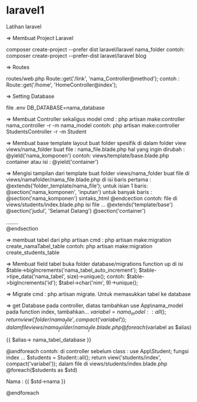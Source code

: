 # laravel1
 Latihan laravel

=> Membuat Project Laravel

composer create-project --prefer dist laravel/laravel nama_folder
contoh:
composer create-project --prefer-dist laravel/laravel blog


=> Routes 

routes/web.php
Route::get('/link', 'nama_Controller@method');
contoh : Route::get('/home', 'HomeController@index');


=> Setting Database

file .env DB_DATABASE=nama_database


=> Membuat Controller sekaligus model
cmd : php artisan make:controller nama_controller -r -m nama_model
contoh:
php artisan make:controller StudentsController -r -m Student


=> Membuat base template layout
buat folder spesifik di dalam folder view
views/nama_folder
buat file : nama_file.blade.php
hal yang ingin dirubah : @yield('nama_komponen')
contoh:
views/template/base.blade.php
container atau isi : @yield('container')


=> Mengisi tampilan dari template
buat folder views/nama_folder
buat file di views/namafolder/nama_file.blade.php
di isi baris pertama : @extends('folder_template/nama_file');
untuk isian 1 baris: @section('nama_komponen', 'inputan')
untuk banyak baris :
@section('nama_komponen')
	sintaks_html
@endcection
contoh:
file di views/students/index.blade.php
isi file ...
@extends('template/base')
@section('judul', 'Selamat Datang')
@section('container')
	<div>
	........
	</div>
@endsection


=> membuat tabel dari php artisan
cmd : php artisan make:migration create_namaTabel_table
contoh:
php artisan make:migration create_students_table


=> Membuat field tabel
buka folder database/migrations
function up di isi
$table->bigIncrements('nama_tabel_auto_increment');
$table->tipe_data('nama_tabel', size)->unique();
contoh:
$table->bigIncrements('id');
$tabel->char('nim', 9)->unique();


=> Migrate
cmd : php artisan migrate. Untuk memasukkan tabel ke database

=> get Database
pada controller, diatas tambahkan use App\nama_model
pada function index, tambahkan... 
$variabel = nama_model::all();
return view('folder/nama_file', compact('variabel'));
dalam file views/nama_folder/nama_file.blade.php
@foreach($variabel as $alias)
   <p>{{ $alias-> nama_tabel_database }}</p>
@andforeach
contoh:
di controller sebelum class : use App\Student;
fungsi index ...
$students = Student::all();
return view('students/index', compact('variabel'));
dalam file di views/students/index.blade.php
@foreach($students as $std)
   <p>Nama : {{ $std->nama }}</p>
@endforeach 
